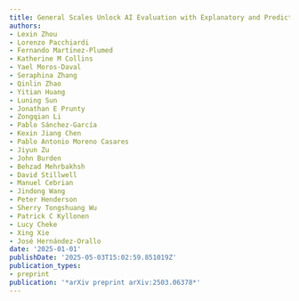 ```yaml
---
title: General Scales Unlock AI Evaluation with Explanatory and Predictive Power
authors:
- Lexin Zhou
- Lorenzo Pacchiardi
- Fernando Martı́nez-Plumed
- Katherine M Collins
- Yael Moros-Daval
- Seraphina Zhang
- Qinlin Zhao
- Yitian Huang
- Luning Sun
- Jonathan E Prunty
- Zongqian Li
- Pablo Sánchez-García
- Kexin Jiang Chen
- Pablo Antonio Moreno Casares
- Jiyun Zu
- John Burden
- Behzad Mehrbakhsh
- David Stillwell
- Manuel Cebrian
- Jindong Wang
- Peter Henderson
- Sherry Tongshuang Wu
- Patrick C Kyllonen
- Lucy Cheke
- Xing Xie
- José Hernández-Orallo
date: '2025-01-01'
publishDate: '2025-05-03T15:02:59.851019Z'
publication_types:
- preprint
publication: '*arXiv preprint arXiv:2503.06378*'
---
```

